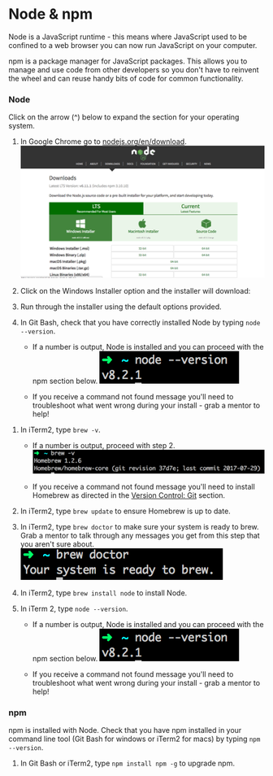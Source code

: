 # Node & npm

Node is a JavaScript runtime - this means where JavaScript used to be confined to a web browser you can now run JavaScript on your computer.

npm is a package manager for JavaScript packages.  This allows you to manage and use code from other developers so you don't have to reinvent the wheel and can reuse handy bits of code for common functionality.

### Node
Click on the arrow (^) below to expand the section for your operating system.

<!--sec data-title="Windows" data-id="section0" data-show=true data-collapse=true ces-->

1. In Google Chrome go to [nodejs.org/en/download](https://nodejs.org/en/download/).
    ![](/assets/node-install.png)

2. Click on the Windows Installer option and the installer will download: 

3. Run through the installer using the default options provided.

4. In Git Bash, check that you have correctly installed Node by typing `node --version`. 

    * If a number is output, Node is installed and you can proceed with the npm section below.
    ![](/assets/node-version.png)

    * If you receive a command not found message you'll need to troubleshoot what went wrong during your install - grab a mentor to help!  
<!--endsec-->

<!--sec data-title="Mac" data-id="section1" data-show=true data-collapse=true ces-->
1. In iTerm2, type `brew -v`. 

    * If a number is output, proceed with step 2.
        ![](/assets/brew-version.png)

    * If you receive a command not found message you'll need to install Homebrew as directed in the [Version Control: Git](/version-control---git.md) section. 

2. In iTerm2, type `brew update` to ensure Homebrew is up to date.

3. In iTerm2, type `brew doctor` to make sure your system is ready to brew. Grab a mentor to talk through any messages you get from this step that you aren't sure about. 
    ![](/assets/brew-doctor.png)
    
4. In iTerm2, type `brew install node` to install Node.

5. In iTerm 2, type `node --version`. 

    * If a number is output, Node is installed and you can proceed with the npm section below.
    ![](/assets/node-version.png)

    * If you receive a command not found message you'll need to troubleshoot what went wrong during your install - grab a mentor to help!  
<!--endsec-->

### npm

npm is installed with Node.  Check that you have npm installed in your command line tool \(Git Bash for windows or iTerm2 for macs\) by typing `npm --version`. 

1. In Git Bash or iTerm2, type `npm install npm -g` to upgrade npm.


